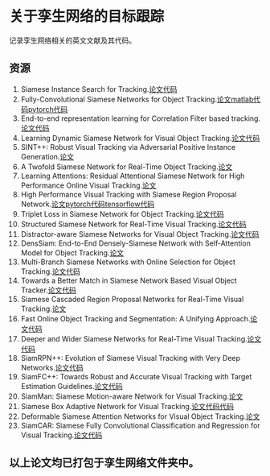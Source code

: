 # 关于孪生网络的目标跟踪

记录孪生网络相关的英文文献及其代码。

## 资源

1.  Siamese Instance Search for Tracking.[论文](https://arxiv.org/pdf/1605.05863.pdf)[代码](https://github.com/taotaoorange/SINT)
2.  Fully-Convolutional Siamese Networks for Object Tracking.[论文](https://arxiv.org/pdf/1606.09549.pdf)[matlab代码](https://github.com/bertinetto/siamese-fc)[pytorch代码](https://github.com/rafellerc/Pytorch-SiamFC)
3.  End-to-end representation learning for Correlation Filter based tracking.[论文](http://openaccess.thecvf.com/content_cvpr_2017/papers/Valmadre_End-To-End_Representation_Learning_CVPR_2017_paper.pdf)[代码](https://github.com/bertinetto/cfnet)
4.  Learning Dynamic Siamese Network for Visual Object Tracking.[论文](http://openaccess.thecvf.com/content_ICCV_2017/papers/Guo_Learning_Dynamic_Siamese_ICCV_2017_paper.pdf)[代码](https://github.com/tsingqguo/DSiam)
5.  SINT++: Robust Visual Tracking via Adversarial Positive Instance Generation.[论文](http://openaccess.thecvf.com/content_cvpr_2018/papers/Wang_SINT_Robust_Visual_CVPR_2018_paper.pdf)
6.  A Twofold Siamese Network for Real-Time Object Tracking.[论文](http://openaccess.thecvf.com/content_cvpr_2018/papers/He_A_Twofold_Siamese_CVPR_2018_paper.pdf)
7.  Learning Attentions: Residual Attentional Siamese Network for High Performance Online Visual Tracking.[论文](http://openaccess.thecvf.com/content_cvpr_2018/papers/Wang_Learning_Attentions_Residual_CVPR_2018_paper.pdf)
8.  High Performance Visual Tracking with Siamese Region Proposal Network.[论文](http://openaccess.thecvf.com/content_cvpr_2018/papers/Li_High_Performance_Visual_CVPR_2018_paper.pdf)[pytorch代码](https://github.com/songdejia/Siamese-RPN-pytorch)[tensorflow代码](https://github.com/makalo/Siamese-RPN-tensorflow)
9.  Triplet Loss in Siamese Network for Object Tracking.[论文](http://openaccess.thecvf.com/content_ECCV_2018/papers/Xingping_Dong_Triplet_Loss_with_ECCV_2018_paper.pdf)[代码](https://github.com/shenjianbing/TripletTracking)
10.  Structured Siamese Network for Real-Time Visual Tracking.[论文](http://openaccess.thecvf.com/content_ECCV_2018/papers/Yunhua_Zhang_Structured_Siamese_Network_ECCV_2018_paper.pdf)[代码](https://github.com/xiaobai1217/StructSiam)
11.  Distractor-aware Siamese Networks for Visual Object Tracking.[论文](http://openaccess.thecvf.com/content_ECCV_2018/papers/Zheng_Zhu_Distractor-aware_Siamese_Networks_ECCV_2018_paper.pdf)[代码](https://github.com/foolwood/DaSiamRPN)
12.  DensSiam: End-to-End Densely-Siamese Network with Self-Attention Model for Object Tracking.[论文](https://arxiv.org/pdf/1809.02714.pdf)
13.  Multi-Branch Siamese Networks with Online Selection for Object Tracking.[论文](https://arxiv.org/pdf/1808.07349.pdf)[代码](https://github.com/zhenxili96/MBST)
14.  Towards a Better Match in Siamese Network Based Visual Object Tracker.[论文](https://arxiv.org/pdf/1809.01368.pdf)[代码](https://github.com/77695/Siam-BM)
15.  Siamese Cascaded Region Proposal Networks for Real-Time Visual Tracking.[论文](https://arxiv.org/pdf/1812.06148.pdf)
16.  Fast Online Object Tracking and Segmentation: A Unifying Approach.[论文](https://arxiv.org/pdf/1812.05050.pdf)[代码](https://github.com/foolwood/SiamMask)
17.  Deeper and Wider Siamese Networks for Real-Time Visual Tracking.[论文](https://arxiv.org/pdf/1901.01660.pdf)[代码](https://github.com/researchmm/SiamDW)
18.  SiamRPN++: Evolution of Siamese Visual Tracking with Very Deep Networks.[论文](https://arxiv.org/pdf/1812.11703.pdf)[代码](https://github.com/PengBoXiangShang/SiamRPN_plus_plus_PyTorch)
19.  SiamFC++: Towards Robust and Accurate Visual Tracking with Target Estimation Guidelines.[论文](https://arxiv.org/pdf/1911.06188.pdf)[代码](https://github.com/MegviiDetection/video_analyst)
20.  SiamMan: Siamese Motion-aware Network for Visual Tracking.[论文](https://arxiv.org/pdf/1912.05515.pdf)
21.  Siamese Box Adaptive Network for Visual Tracking.[论文](https://arxiv.org/pdf/2003.06761.pdf)[代码](https://github.com/hqucv/siamban)[代码](https://github.com/hqucv/siamban)
22.  Deformable Siamese Attention Networks for Visual Object Tracking.[论文](https://arxiv.org/pdf/2004.06711.pdf)
23.  SiamCAR: Siamese Fully Convolutional Classification and Regression for Visual Tracking.[论文](https://arxiv.org/pdf/1911.07241.pdf)[代码](https://github.com/ohhhyeahhh/SiamCAR)
## 以上论文均已打包于孪生网络文件夹中。
